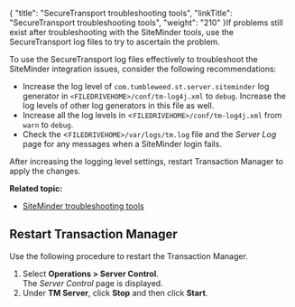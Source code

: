 {
    "title": "SecureTransport troubleshooting tools",
    "linkTitle": "SecureTransport troubleshooting tools",
    "weight": "210"
}If problems still exist after troubleshooting with the SiteMinder tools, use the <span class="mc-variable axway_variables.Component_Short_Name variable">SecureTransport</span> log files to try to ascertain the problem.

To use the <span class="mc-variable axway_variables.Component_Short_Name variable">SecureTransport</span> log files effectively to troubleshoot the SiteMinder integration issues, consider the following recommendations:

-   Increase the log level of `com.tumbleweed.st.server.siteminder` log generator in `<FILEDRIVEHOME>/conf/tm-log4j.xml` to `debug`. Increase the log levels of other log generators in this file as well.
-   Increase all the log levels in &lt;`FILEDRIVEHOME>/conf/tm-log4j.xml` from `warn` to `debug`.
-   Check the &lt;`FILEDRIVEHOME>/var/logs/tm.log` file and the *Server Log* page for any messages when a SiteMinder login fails.

After increasing the logging level settings, restart Transaction Manager to apply the changes.

**Related topic:**

-   <a href="../c_st_siteminder_troubleshooting_tools" class="MCXref xref">SiteMinder troubleshooting tools</a>

## Restart Transaction Manager

Use the following procedure to restart the Transaction Manager.

1.  Select **Operations > Server Control**.  
    The *Server Control* page is displayed.
2.  Under **TM Server**, click **Stop** and then click **Start**.
